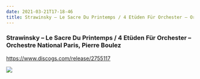```yaml
---
date: 2021-03-21T17-18-46
title: Strawinsky – Le Sacre Du Printemps / 4 Etüden Für Orchester – Orchestre National Paris, Pierre Boulez
---
```

### Strawinsky – Le Sacre Du Printemps / 4 Etüden Für Orchester – Orchestre National Paris, Pierre Boulez
https://www.discogs.com/release/2755117

![](dayone-moment://B26F870E4283442DB423B2B104BDD95A)
